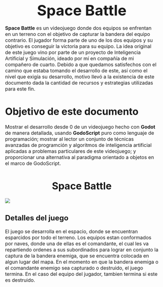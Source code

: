 <h1><center><font size="40px">Space Battle</font></center></h1>

<font size="3px">

**Space Battle** es un videojuego donde dos equipos se enfrentan en un terreno con el objetivo de capturar la bandera del equipo contrario. El jugador forma parte de uno de los dos equipos y su objetivo es conseguir la victoria para su equipo. La idea original de este juego vino por parte de un proyecto de Inteligencia Artificial y Simulación, ideado por mí en compañía de mi compañero de cuarto. Debido a que quedamos satisfechos con el camino que estaba tomando el desarrollo de este, así como el nivel que exigía su desarrollo, motivo llevó a la existencia de este documento dada la cantidad de recursos y estrategias utilizadas para este fín.

# Objetivo de este documento

Mostrar el desarrollo desde 0 de un videojuego hecho con **Godot** de manera detallada, usando **GodoScript** puro como lenguaje de programación; mostrar al lector un conjunto de técnicas avanzadas de programción y algoritmos de inteligencia artificial aplicadas a problemas particulares de este videojuego; y proporcionar una alternativa al paradigma orientado a objetos en el marco de GodoScript.

# <center>Space Battle</center>

<img src="./SpaceBattleImage.png">

## Detalles del juego

El juego se desarrolla en el espacio, donde se encuentran esparcidos por todo el terreno. Los equipos estan conformados por naves, donde una de ellas es el comandante, el cual les va repartiendo ordenes a sus subordinados para lograr en conjunto la captura de la bandera enemiga, que se encuentra colocada en algun lugar del mapa. En el momento en que la bandera enemiga o el comandante enemigo sea capturado o destruido, el juego termina. En el caso del equipo del jugador, tambien termina si este es destruido.